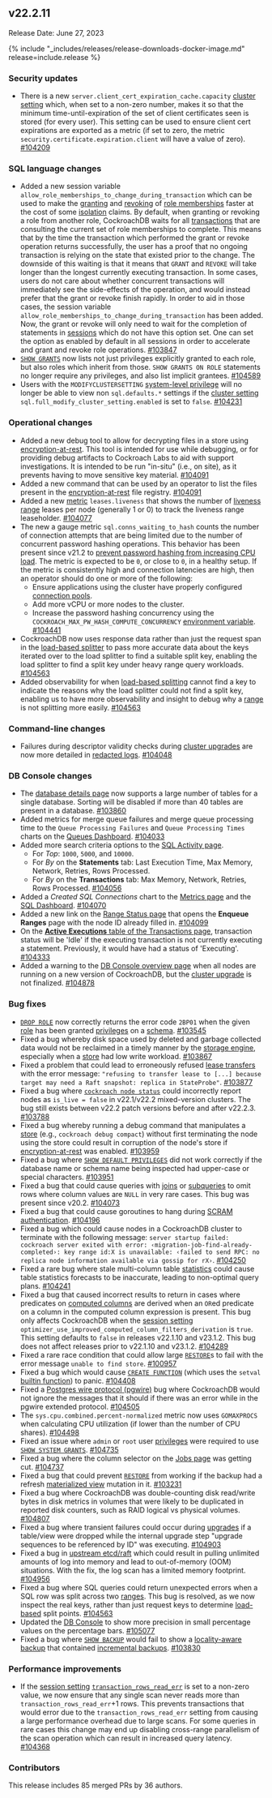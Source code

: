 ## v22.2.11

Release Date: June 27, 2023

{% include "_includes/releases/release-downloads-docker-image.md" release=include.release %}

<h3 id="v22-2-11-security-updates">Security updates</h3>

- There is a new `server.client_cert_expiration_cache.capacity` [cluster setting](https://www.cockroachlabs.com/docs/v22.2/cluster-settings) which, when set to a non-zero number, makes it so that the minimum time-until-expiration of the set of client certificates seen is stored (for every user). This setting can be used to ensure client cert expirations are exported as a metric (if set to zero, the metric `security.certificate.expiration.client` will have a value of zero). [#104209][#104209]

<h3 id="v22-2-11-sql-language-changes">SQL language changes</h3>

- Added a new session variable `allow_role_memberships_to_change_during_transaction`  which can be used to make the [granting](https://www.cockroachlabs.com/docs/v22.2/grant) and [revoking](https://www.cockroachlabs.com/docs/v22.2/revoke) of [role memberships](https://www.cockroachlabs.com/docs/v22.2/security-reference/authorization#roles) faster at the cost of some [isolation](https://www.cockroachlabs.com/docs/v22.2/architecture/transaction-layer#isolation-levels) claims. By default, when granting or revoking a role from another role, CockroachDB waits for all [transactions](https://www.cockroachlabs.com/docs/v22.2/transactions) that are consulting the current set of role memberships to complete. This means that by the time the transaction which performed the grant or revoke operation returns successfully, the user has a proof that no ongoing transaction is relying on the state that existed prior to the change. The downside of this waiting is that it means that `GRANT` and `REVOKE` will take longer than the longest currently executing transaction. In some cases, users do not care about whether concurrent transactions will immediately see the side-effects of the operation, and would instead prefer that the grant or revoke finish rapidly. In order to aid in those cases, the session variable `allow_role_memberships_to_change_during_transaction` has been added. Now, the grant or revoke will only need to wait for the completion of statements in [sessions](https://www.cockroachlabs.com/docs/v22.2/show-sessions) which do not have this option set. One can set the option as enabled by default in all sessions in order to accelerate and grant and revoke role operations. [#103847][#103847]
- [`SHOW GRANTS`](https://www.cockroachlabs.com/docs/v22.2/show-grants) now lists not just privileges explicitly granted to each role, but also roles which inherit from those. `SHOW GRANTS ON ROLE` statements no longer require any privileges, and also list implicit grantees. [#104589][#104589]
- Users with the `MODIFYCLUSTERSETTING` [system-level privilege](https://www.cockroachlabs.com/docs/v22.2/security-reference/authorization#privileges) will no longer be able to view non `sql.defaults.*` settings if the [cluster setting](https://www.cockroachlabs.com/docs/v22.2/cluster-settings) `sql.full_modify_cluster_setting.enabled` is set to `false`. [#104231][#104231]

<h3 id="v22-2-11-operational-changes">Operational changes</h3>

- Added a new debug tool to allow for decrypting files in a store using [encryption-at-rest](https://www.cockroachlabs.com/docs/v22.2/security-reference/encryption). This tool is intended for use while debugging, or for providing debug artifacts to Cockroach Labs to aid with support investigations. It is intended to be run "in-situ" (i.e., on site), as it prevents having to move sensitive key material. [#104091][#104091]
- Added a new command that can be used by an operator to list the files present in the [encryption-at-rest](https://www.cockroachlabs.com/docs/v22.2/security-reference/encryption) file registry. [#104091][#104091]
- Added a new [metric](https://www.cockroachlabs.com/docs/v22.2/metrics) `leases.liveness` that shows the number of [liveness range](https://www.cockroachlabs.com/docs/v22.2/configure-replication-zones#create-a-replication-zone-for-a-system-range) leases per node (generally 1 or 0) to track the liveness range leaseholder. [#104077][#104077]
- The new a gauge metric `sql.conns_waiting_to_hash` counts the number of connection attempts that are being limited due to the number of concurrent password hashing operations. This behavior has been present since v21.2 to [prevent password hashing from increasing CPU load](https://www.cockroachlabs.com/docs/v22.2/error-handling-and-troubleshooting#high-client-cpu-load-connection-pool-exhaustion-or-increased-connection-latency-when-scram-password-based-authentication-is-enabled). The metric is expected to be `0`, or close to `0`, in a healthy setup. If the metric is consistently high and connection latencies are high, then an operator should do one or more of the following:
    - Ensure applications using the cluster have properly configured [connection pools](https://www.cockroachlabs.com/docs/v22.2/connection-pooling).
    - Add more vCPU or more nodes to the cluster.
    - Increase the password hashing concurrency using the `COCKROACH_MAX_PW_HASH_COMPUTE_CONCURRENCY` [environment variable](https://www.cockroachlabs.com/docs/v22.2/cockroach-commands#environment-variables). [#104441][#104441]
- CockroachDB now uses response data rather than just the request span in the [load-based splitter](https://www.cockroachlabs.com/docs/v22.2/load-based-splitting) to pass more accurate data about the keys iterated over to the load splitter to find a suitable split key, enabling the load splitter to find a split key under heavy range query workloads. [#104563][#104563]
- Added observability for when [load-based splitting](https://www.cockroachlabs.com/docs/v22.2/load-based-splitting) cannot find a key to indicate the reasons why the load splitter could not find a split key, enabling us to have more observability and insight to debug why a [range](https://www.cockroachlabs.com/docs/v22.2/architecture/overview#architecture-range) is not splitting more easily. [#104563][#104563]

<h3 id="v22-2-11-command-line-changes">Command-line changes</h3>

- Failures during descriptor validity checks during [cluster upgrades](https://www.cockroachlabs.com/docs/v22.2/upgrade-cockroach-version) are now more detailed in [redacted logs](https://www.cockroachlabs.com/docs/v22.2/configure-logs#redact-logs). [#104048][#104048]

<h3 id="v22-2-11-db-console-changes">DB Console changes</h3>

- The [database details page](https://www.cockroachlabs.com/docs/v22.2/ui-databases-page) now supports a large number of tables for a single database. Sorting will be disabled if more than 40 tables are present in a database. [#103860][#103860]
- Added metrics for merge queue failures and merge queue processing time to the `Queue Processing Failures` and `Queue Processing Times` charts on the [Queues Dashboard](https://www.cockroachlabs.com/docs/v22.2/ui-queues-dashboard). [#104033][#104033]
- Added more search criteria options to the [SQL Activity page](https://www.cockroachlabs.com/docs/v22.2/ui-sessions-page).
    - For *Top*: `1000`, `5000`, and `10000`. 
    - For *By* on the **Statements** tab: Last Execution Time, Max Memory, Network, Retries, Rows Processed.
    - For *By* on the **Transactions** tab: Max Memory, Network, Retries, Rows Processed. [#104056][#104056]
- Added a *Created SQL Connections* chart to the [Metrics page](https://www.cockroachlabs.com/docs/v22.2/ui-overview) and the [SQL Dashboard](https://www.cockroachlabs.com/docs/v22.2/ui-sql-dashboard). [#104070][#104070]
- Added a new link  on the [Range Status page](https://www.cockroachlabs.com/docs/v22.2/ui-debug-pages) that opens the **Enqueue Ranges** page with the node ID already filled in. [#104099][#104099]
- On the [**Active Executions** table of the Transactions page](https://www.cockroachlabs.com/docs/v22.2/ui-transactions-page#active-executions-table), transaction status will be 'Idle' if the executing transaction is not currently executing a statement. Previously, it would have had a status of 'Executing'. [#104333][#104333]
- Added a warning to the [DB Console overview page](https://www.cockroachlabs.com/docs/v22.2/ui-overview) when all nodes are running on a new version of CockroachDB, but the [cluster upgrade](https://www.cockroachlabs.com/docs/v22.2/upgrade-cockroach-version) is not finalized. [#104878][#104878]

<h3 id="v22-2-11-bug-fixes">Bug fixes</h3>

- [`DROP ROLE`](https://www.cockroachlabs.com/docs/v22.2/drop-role) now correctly returns the error code `2BP01` when the given [role](https://www.cockroachlabs.com/docs/v22.2/security-reference/authorization#roles) has been granted [privileges](https://www.cockroachlabs.com/docs/v22.2/security-reference/authorization#managing-privileges) on a [schema](https://www.cockroachlabs.com/docs/v22.2/schema-design-overview). [#103545][#103545]
- Fixed a bug whereby disk space used by deleted and garbage collected data would not be reclaimed in a timely manner by the [storage engine](https://www.cockroachlabs.com/docs/v22.2/architecture/storage-layer), especially when a [store](https://www.cockroachlabs.com/docs/v22.2/cockroach-start#store) had low write workload. [#103867][#103867]
- Fixed a problem that could lead to erroneously refused [lease transfers](https://www.cockroachlabs.com/docs/v22.2/architecture/replication-layer#leases) with the error message: `"refusing to transfer lease to [...] because target may need a Raft snapshot: replica in StateProbe"`. [#103877][#103877]
- Fixed a bug where [`cockroach node status`](https://www.cockroachlabs.com/docs/v22.2/cockroach-node#node-status) could incorrectly report nodes as `is_live = false` in v22.1/v22.2 mixed-version clusters. The bug still exists between v22.2 patch versions before and after v22.2.3. [#103788][#103788]
- Fixed a bug whereby running a debug command that manipulates a [store](https://www.cockroachlabs.com/docs/v22.2/cockroach-start#store) (e.g., `cockroach debug compact`) without first terminating the node using the store could result in corruption of the node's store if [encryption-at-rest](https://www.cockroachlabs.com/docs/v22.2/security-reference/encryption) was enabled. [#103959][#103959]
- Fixed a bug where [`SHOW DEFAULT PRIVILEGES`](https://www.cockroachlabs.com/docs/v22.2/show-default-privileges) did not work correctly if the database name or schema name being inspected had upper-case or special characters. [#103951][#103951]
- Fixed a bug that could cause queries with [joins](https://www.cockroachlabs.com/docs/v23.1/joins) or [subqueries](https://www.cockroachlabs.com/docs/v23.1/subqueries) to omit rows where column values are `NULL` in very rare cases. This bug was present since v20.2. [#104073][#104073]
- Fixed a bug that could cause goroutines to hang during [SCRAM authentication](https://www.cockroachlabs.com/docs/v23.1/security-reference/scram-authentication). [#104196][#104196]
- Fixed a bug which could cause nodes in a CockroachDB cluster to terminate with the following message: `server startup failed: cockroach server exited with error: ‹migration-job-find-already-completed›: key range id:X is unavailable: ‹failed to send RPC: no replica node information available via gossip for rX›`. [#104250][#104250]
- Fixed a rare bug where stale multi-column table [statistics](https://www.cockroachlabs.com/docs/v23.1/cost-based-optimizer) could cause table statistics forecasts to be inaccurate, leading to non-optimal query plans. [#104241][#104241]
- Fixed a bug that caused incorrect results to return in cases where predicates on [computed columns](https://www.cockroachlabs.com/docs/v22.2/computed-columns) are derived when an `OR`ed predicate on a column in the computed column expression is present. This bug only affects CockroachDB when the [session setting](https://www.cockroachlabs.com/docs/v22.2/set-vars#supported-variables) `optimizer_use_improved_computed_column_filters_derivation` is `true`. This setting defaults to `false` in releases v22.1.10 and v23.1.2. This bug does not affect releases prior to v22.1.10 and v23.1.2. [#104289][#104289]
- Fixed a rare race condition that could allow large [`RESTORE`](https://www.cockroachlabs.com/docs/v22.2/restore)s to fail with the error message `unable to find store`. [#100957][#100957]
- Fixed a bug which would cause [`CREATE FUNCTION`](https://www.cockroachlabs.com/docs/v22.2/create-function) (which uses the `setval` [builtin function](https://www.cockroachlabs.com/docs/v22.2/functions-and-operators#sequence-functions)) to panic. [#104408][#104408]
- Fixed a [Postgres wire protocol (pgwire)](https://www.cockroachlabs.com/docs/v22.2/postgresql-compatibility) bug where CockroachDB would not ignore the messages that it should if there was an error while in the pgwire extended protocol. [#104505][#104505]
- The `sys.cpu.combined.percent-normalized` metric now uses `GOMAXPROCS` when calculating CPU utilization (if lower than the number of CPU shares). [#104498][#104498]
- Fixed an issue where `admin` or `root` user [privileges](https://www.cockroachlabs.com/docs/v22.2/security-reference/authorization#managing-privileges) were required to use [`SHOW SYSTEM GRANTS`](https://www.cockroachlabs.com/docs/v22.2/show-system-grants). [#104735][#104735]
- Fixed a bug where the column selector on the [Jobs page](https://www.cockroachlabs.com/docs/v22.2/ui-jobs-page) was getting cut. [#104737][#104737]
- Fixed a bug that could prevent [`RESTORE`](https://www.cockroachlabs.com/docs/v22.2/restore) from working if the backup had a refresh [materialized view](https://www.cockroachlabs.com/docs/v22.2/views#materialized-views) mutation in it. [#103231][#103231]
- Fixed a bug where CockroachDB was double-counting disk read/write bytes in disk metrics in volumes that were likely to be duplicated in reported disk counters, such as RAID logical vs physical volumes. [#104807][#104807]
- Fixed a bug where transient failures could occur during [upgrades](https://www.cockroachlabs.com/docs/v22.2/upgrade-cockroach-version) if a table/view were dropped while the internal upgrade step "upgrade sequences to be referenced by ID" was executing. [#104903][#104903]
- Fixed a bug in [upstream etcd/raft](https://github.com/etcd-io/raft) which could result in pulling unlimited amounts of log into memory and lead to out-of-memory (OOM) situations. With the fix, the log scan has a limited memory footprint. [#104956][#104956]
- Fixed a bug where SQL queries could return unexpected errors when a SQL row was split across two [ranges](https://www.cockroachlabs.com/docs/v22.2/architecture/overview#architecture-range). This bug is resolved, as we now inspect the real keys, rather than just request keys to determine [load-based](https://www.cockroachlabs.com/docs/v22.2/load-based-splitting) split points. [#104563][#104563]
- Updated the [DB Console](https://www.cockroachlabs.com/docs/v22.2/ui-overview) to show more precision in small percentage values on the percentage bars. [#105077][#105077]
- Fixed a bug where [`SHOW BACKUP`](https://www.cockroachlabs.com/docs/v22.2/show-backup) would fail to show a [locality-aware backup](https://www.cockroachlabs.com/docs/v22.2/take-and-restore-locality-aware-backups) that contained [incremental backups](https://www.cockroachlabs.com/docs/v22.2/take-full-and-incremental-backups#incremental-backups). [#103830][#103830]

<h3 id="v22-2-11-performance-improvements">Performance improvements</h3>

- If the [session setting](https://www.cockroachlabs.com/docs/v22.2/set-vars#supported-variables) [`transaction_rows_read_err`](https://www.cockroachlabs.com/docs/v22.2/transactions#limit-the-number-of-rows-written-or-read-in-a-transaction) is set to a non-zero value, we now ensure that any single scan never reads more than `transaction_rows_read_err`+1 rows. This prevents transactions that would error due to the `transaction_rows_read_err` setting from causing a large performance overhead due to large scans. For some queries in rare cases this change may end up disabling cross-range parallelism of the scan operation which can result in increased query latency. [#104368][#104368]

<div class="release-note-contributors" markdown="1">

<h3 id="v22-2-11-contributors">Contributors</h3>

This release includes 85 merged PRs by 36 authors.

</div>

[#100957]: https://github.com/cockroachdb/cockroach/pull/100957
[#103231]: https://github.com/cockroachdb/cockroach/pull/103231
[#103545]: https://github.com/cockroachdb/cockroach/pull/103545
[#103788]: https://github.com/cockroachdb/cockroach/pull/103788
[#103830]: https://github.com/cockroachdb/cockroach/pull/103830
[#103847]: https://github.com/cockroachdb/cockroach/pull/103847
[#103860]: https://github.com/cockroachdb/cockroach/pull/103860
[#103867]: https://github.com/cockroachdb/cockroach/pull/103867
[#103877]: https://github.com/cockroachdb/cockroach/pull/103877
[#103951]: https://github.com/cockroachdb/cockroach/pull/103951
[#103959]: https://github.com/cockroachdb/cockroach/pull/103959
[#104033]: https://github.com/cockroachdb/cockroach/pull/104033
[#104048]: https://github.com/cockroachdb/cockroach/pull/104048
[#104056]: https://github.com/cockroachdb/cockroach/pull/104056
[#104070]: https://github.com/cockroachdb/cockroach/pull/104070
[#104073]: https://github.com/cockroachdb/cockroach/pull/104073
[#104077]: https://github.com/cockroachdb/cockroach/pull/104077
[#104091]: https://github.com/cockroachdb/cockroach/pull/104091
[#104099]: https://github.com/cockroachdb/cockroach/pull/104099
[#104196]: https://github.com/cockroachdb/cockroach/pull/104196
[#104209]: https://github.com/cockroachdb/cockroach/pull/104209
[#104231]: https://github.com/cockroachdb/cockroach/pull/104231
[#104241]: https://github.com/cockroachdb/cockroach/pull/104241
[#104250]: https://github.com/cockroachdb/cockroach/pull/104250
[#104289]: https://github.com/cockroachdb/cockroach/pull/104289
[#104333]: https://github.com/cockroachdb/cockroach/pull/104333
[#104368]: https://github.com/cockroachdb/cockroach/pull/104368
[#104408]: https://github.com/cockroachdb/cockroach/pull/104408
[#104441]: https://github.com/cockroachdb/cockroach/pull/104441
[#104498]: https://github.com/cockroachdb/cockroach/pull/104498
[#104505]: https://github.com/cockroachdb/cockroach/pull/104505
[#104563]: https://github.com/cockroachdb/cockroach/pull/104563
[#104589]: https://github.com/cockroachdb/cockroach/pull/104589
[#104735]: https://github.com/cockroachdb/cockroach/pull/104735
[#104737]: https://github.com/cockroachdb/cockroach/pull/104737
[#104807]: https://github.com/cockroachdb/cockroach/pull/104807
[#104878]: https://github.com/cockroachdb/cockroach/pull/104878
[#104903]: https://github.com/cockroachdb/cockroach/pull/104903
[#104956]: https://github.com/cockroachdb/cockroach/pull/104956
[#105077]: https://github.com/cockroachdb/cockroach/pull/105077
